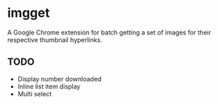 imgget
======

A Google Chrome extension for batch getting a set of images for their
respective thumbnail hyperlinks.

## TODO

* Display number downloaded
* Inline list item display
* Multi select
